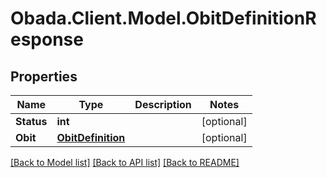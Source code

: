 
# Obada.Client.Model.ObitDefinitionResponse

## Properties

Name | Type | Description | Notes
------------ | ------------- | ------------- | -------------
**Status** | **int** |  | [optional] 
**Obit** | [**ObitDefinition**](ObitDefinition.md) |  | [optional] 

[[Back to Model list]](../README.md#documentation-for-models)
[[Back to API list]](../README.md#documentation-for-api-endpoints)
[[Back to README]](../README.md)

